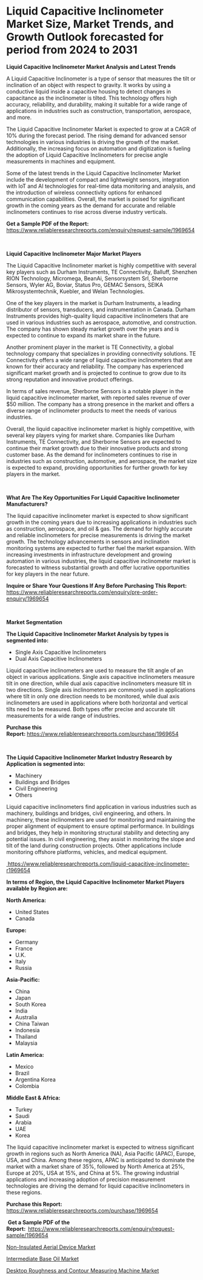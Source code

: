 <p><h1>Liquid Capacitive Inclinometer Market Size, Market Trends, and Growth Outlook forecasted for period from 2024 to 2031</h1></p><p><strong>Liquid Capacitive Inclinometer Market Analysis and Latest Trends</strong></p>
<p><p>A Liquid Capacitive Inclinometer is a type of sensor that measures the tilt or inclination of an object with respect to gravity. It works by using a conductive liquid inside a capacitive housing to detect changes in capacitance as the inclinometer is tilted. This technology offers high accuracy, reliability, and durability, making it suitable for a wide range of applications in industries such as construction, transportation, aerospace, and more.</p><p>The Liquid Capacitive Inclinometer Market is expected to grow at a CAGR of 10% during the forecast period. The rising demand for advanced sensor technologies in various industries is driving the growth of the market. Additionally, the increasing focus on automation and digitization is fueling the adoption of Liquid Capacitive Inclinometers for precise angle measurements in machines and equipment.</p><p>Some of the latest trends in the Liquid Capacitive Inclinometer Market include the development of compact and lightweight sensors, integration with IoT and AI technologies for real-time data monitoring and analysis, and the introduction of wireless connectivity options for enhanced communication capabilities. Overall, the market is poised for significant growth in the coming years as the demand for accurate and reliable inclinometers continues to rise across diverse industry verticals.</p></p>
<p><strong>Get a Sample PDF of the Report:&nbsp;</strong> <a href="https://www.reliableresearchreports.com/enquiry/request-sample/1969654">https://www.reliableresearchreports.com/enquiry/request-sample/1969654</a></p>
<p>&nbsp;</p>
<p><strong>Liquid Capacitive Inclinometer Major Market Players</strong></p>
<p><p>The Liquid Capacitive Inclinometer market is highly competitive with several key players such as Durham Instruments, TE Connectivity, Balluff, Shenzhen RION Technology, Micromega, BeanAi, Sensorsystem Srl, Sherborne Sensors, Wyler AG, Boviar, Status Pro, GEMAC Sensors, SEIKA Mikrosystemtechnik, Kuebler, and Welan Technologies.</p><p>One of the key players in the market is Durham Instruments, a leading distributor of sensors, transducers, and instrumentation in Canada. Durham Instruments provides high-quality liquid capacitive inclinometers that are used in various industries such as aerospace, automotive, and construction. The company has shown steady market growth over the years and is expected to continue to expand its market share in the future.</p><p>Another prominent player in the market is TE Connectivity, a global technology company that specializes in providing connectivity solutions. TE Connectivity offers a wide range of liquid capacitive inclinometers that are known for their accuracy and reliability. The company has experienced significant market growth and is projected to continue to grow due to its strong reputation and innovative product offerings.</p><p>In terms of sales revenue, Sherborne Sensors is a notable player in the liquid capacitive inclinometer market, with reported sales revenue of over $50 million. The company has a strong presence in the market and offers a diverse range of inclinometer products to meet the needs of various industries.</p><p>Overall, the liquid capacitive inclinometer market is highly competitive, with several key players vying for market share. Companies like Durham Instruments, TE Connectivity, and Sherborne Sensors are expected to continue their market growth due to their innovative products and strong customer base. As the demand for inclinometers continues to rise in industries such as construction, automotive, and aerospace, the market size is expected to expand, providing opportunities for further growth for key players in the market.</p></p>
<p>&nbsp;</p>
<p><strong>What Are The Key Opportunities For Liquid Capacitive Inclinometer Manufacturers?</strong></p>
<p><p>The liquid capacitive inclinometer market is expected to show significant growth in the coming years due to increasing applications in industries such as construction, aerospace, and oil & gas. The demand for highly accurate and reliable inclinometers for precise measurements is driving the market growth. The technology advancements in sensors and inclination monitoring systems are expected to further fuel the market expansion. With increasing investments in infrastructure development and growing automation in various industries, the liquid capacitive inclinometer market is forecasted to witness substantial growth and offer lucrative opportunities for key players in the near future.</p></p>
<p><strong>Inquire or Share Your Questions If Any Before Purchasing This Report:</strong> <a href="https://www.reliableresearchreports.com/enquiry/pre-order-enquiry/1969654">https://www.reliableresearchreports.com/enquiry/pre-order-enquiry/1969654</a></p>
<p>&nbsp;</p>
<p><strong>Market Segmentation</strong></p>
<p><strong>The Liquid Capacitive Inclinometer Market Analysis by types is segmented into:</strong></p>
<p><ul><li>Single Axis Capacitive Inclinometers</li><li>Dual Axis Capacitive Inclinometers</li></ul></p>
<p><p>Liquid capacitive inclinometers are used to measure the tilt angle of an object in various applications. Single axis capacitive inclinometers measure tilt in one direction, while dual axis capacitive inclinometers measure tilt in two directions. Single axis inclinometers are commonly used in applications where tilt in only one direction needs to be monitored, while dual axis inclinometers are used in applications where both horizontal and vertical tilts need to be measured. Both types offer precise and accurate tilt measurements for a wide range of industries.</p></p>
<p><strong>Purchase this Report:&nbsp;</strong><a href="https://www.reliableresearchreports.com/purchase/1969654">https://www.reliableresearchreports.com/purchase/1969654</a></p>
<p>&nbsp;</p>
<p><strong>The Liquid Capacitive Inclinometer Market Industry Research by Application is segmented into:</strong></p>
<p><ul><li>Machinery</li><li>Buildings and Bridges</li><li>Civil Engineering</li><li>Others</li></ul></p>
<p><p>Liquid capacitive inclinometers find application in various industries such as machinery, buildings and bridges, civil engineering, and others. In machinery, these inclinometers are used for monitoring and maintaining the proper alignment of equipment to ensure optimal performance. In buildings and bridges, they help in monitoring structural stability and detecting any potential issues. In civil engineering, they assist in monitoring the slope and tilt of the land during construction projects. Other applications include monitoring offshore platforms, vehicles, and medical equipment.</p></p>
<p><a href="https://www.reliableresearchreports.com/liquid-capacitive-inclinometer-r1969654">&nbsp;https://www.reliableresearchreports.com/liquid-capacitive-inclinometer-r1969654</a></p>
<p><strong>In terms of Region, the Liquid Capacitive Inclinometer Market Players available by Region are:</strong></p>
<p>
    <p> <strong> North America: </strong>
        <ul>
            <li>United States</li>
            <li>Canada</li>
        </ul>
        </p> 
    <p> <strong> Europe: </strong>
        <ul>
            <li>Germany</li>
            <li>France</li>
            <li>U.K.</li>
            <li>Italy</li>
            <li>Russia</li>
        </ul>
        </p> 
    <p> <strong> Asia-Pacific: </strong>
        <ul>
            <li>China</li>
            <li>Japan</li>
            <li>South Korea</li>
            <li>India</li>
            <li>Australia</li>
            <li>China Taiwan</li>
            <li>Indonesia</li>
            <li>Thailand</li>
            <li>Malaysia</li>
        </ul>
        </p> 
    <p> <strong> Latin America: </strong>
        <ul>
            <li>Mexico</li>
            <li>Brazil</li>
            <li>Argentina Korea</li>
            <li>Colombia</li>
        </ul>
        </p> 
    <p> <strong> Middle East & Africa: </strong>
        <ul>
            <li>Turkey</li>
            <li>Saudi</li>
            <li>Arabia</li>
            <li>UAE</li>
            <li>Korea</li>
        </ul>
    </p>
    </p>
<p><p>The liquid capacitive inclinometer market is expected to witness significant growth in regions such as North America (NA), Asia Pacific (APAC), Europe, USA, and China. Among these regions, APAC is anticipated to dominate the market with a market share of 35%, followed by North America at 25%, Europe at 20%, USA at 15%, and China at 5%. The growing industrial applications and increasing adoption of precision measurement technologies are driving the demand for liquid capacitive inclinometers in these regions.</p></p>
<p><strong>Purchase this Report: </strong><a href="https://www.reliableresearchreports.com/purchase/1969654">https://www.reliableresearchreports.com/purchase/1969654</a></p>
<p>&nbsp;<strong>Get a Sample PDF of the Report:&nbsp;&nbsp;</strong><a href="https://www.reliableresearchreports.com/enquiry/request-sample/1969654">https://www.reliableresearchreports.com/enquiry/request-sample/1969654</a></p>
<p><strong></strong></p>
<p><p><a href="https://github.com/gamblestampleyjenny50m5sl6/Market-Research-Report-List-2/blob/main/non-insulated-aerial-device-market.md">Non-Insulated Aerial Device Market</a></p><p><a href="https://issuu.com/reportprime-2/docs/intermediate-base-oil-market-size-2030.pptx">Intermediate Base Oil Market</a></p><p><a href="https://github.com/nicholepatriciadoylenwnrjr0/Market-Research-Report-List-2/blob/main/desktop-roughness-and-contour-measuring-machine-market.md">Desktop Roughness and Contour Measuring Machine Market</a></p></p>